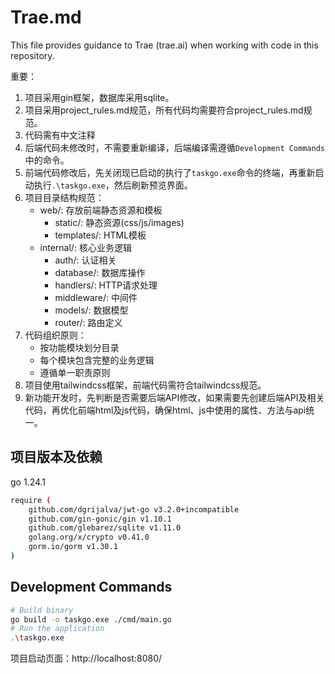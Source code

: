 # Trae.md

This file provides guidance to Trae (trae.ai) when working with code in this repository.

重要：
1. 项目采用gin框架，数据库采用sqlite。
2. 项目采用project_rules.md规范，所有代码均需要符合project_rules.md规范。
3. 代码需有中文注释
4. 后端代码未修改时，不需要重新编译，后端编译需遵循`Development Commands`中的命令。
5. 前端代码修改后，先关闭现已启动的执行了`taskgo.exe`命令的终端，再重新启动执行`.\taskgo.exe`，然后刷新预览界面。
6. 项目目录结构规范：
   - web/: 存放前端静态资源和模板
     - static/: 静态资源(css/js/images)
     - templates/: HTML模板
   - internal/: 核心业务逻辑
     - auth/: 认证相关
     - database/: 数据库操作
     - handlers/: HTTP请求处理
     - middleware/: 中间件
     - models/: 数据模型
     - router/: 路由定义
7. 代码组织原则：
   - 按功能模块划分目录
   - 每个模块包含完整的业务逻辑
   - 遵循单一职责原则
8. 项目使用tailwindcss框架，前端代码需符合tailwindcss规范。
9. 新功能开发时，先判断是否需要后端API修改，如果需要先创建后端API及相关代码，再优化前端html及js代码，确保html、js中使用的属性、方法与api统一。


## 项目版本及依赖

go 1.24.1

```bash
require (
	github.com/dgrijalva/jwt-go v3.2.0+incompatible
	github.com/gin-gonic/gin v1.10.1
	github.com/glebarez/sqlite v1.11.0
	golang.org/x/crypto v0.41.0
	gorm.io/gorm v1.30.1
)
```

## Development Commands

```bash
# Build binary
go build -o taskgo.exe ./cmd/main.go
# Run the application
.\taskgo.exe 
```
项目启动页面：http://localhost:8080/
